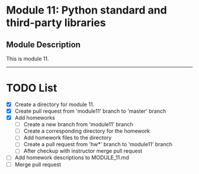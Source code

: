# Module 11: Python standard and third-party libraries

## Module Description
This is module 11.


---

# TODO List

- [x] Create a directory for module 11.
- [x] Create pull request from 'module11' branch to 'master' branch
- [x] Add homeworks
  - [ ] Create a new branch from 'module11' branch
  - [ ] Create a corresponding directory for the homework
  - [ ] Add homework files to the directory
  - [ ] Create a pull request from 'hw*' branch to 'module11' branch
  - [ ] After checkup with instructor merge pull request
- [ ] Add homework descriptions to MODULE_11.md
- [ ] Merge pull request
